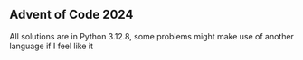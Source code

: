 ## Advent of Code 2024 

All solutions are in Python 3.12.8, some problems might make use of another language if I feel like it